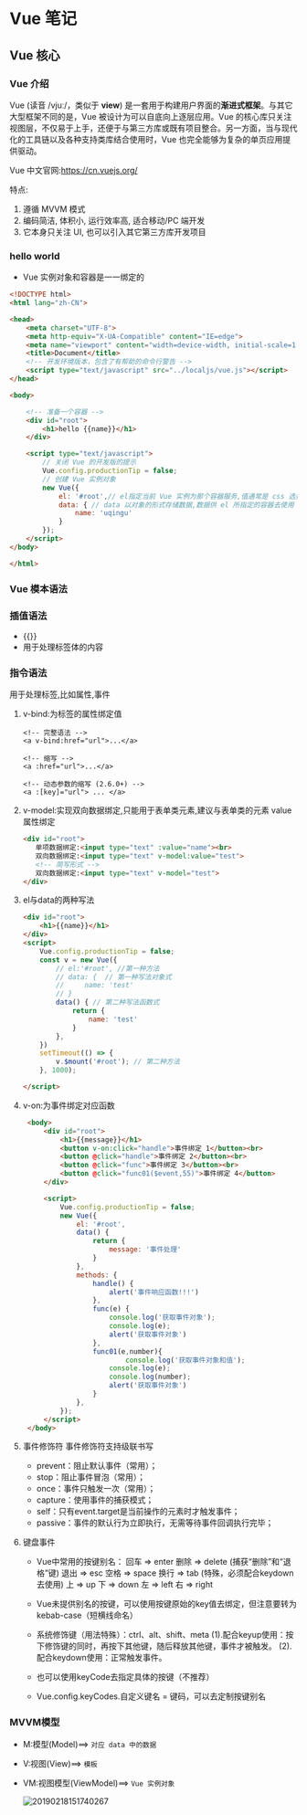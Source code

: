 # Vue 笔记
## Vue 核心
### Vue 介绍
Vue (读音 /vjuː/，类似于 **view**) 是一套用于构建用户界面的**渐进式框架**。与其它大型框架不同的是，Vue 被设计为可以自底向上逐层应用。Vue 的核心库只关注视图层，不仅易于上手，还便于与第三方库或既有项目整合。另一方面，当与现代化的工具链以及各种支持类库结合使用时，Vue 也完全能够为复杂的单页应用提供驱动。

Vue 中文官网:https://cn.vuejs.org/

特点:

1. 遵循 MVVM 模式
2. 编码简洁, 体积小, 运行效率高, 适合移动/PC 端开发
3. 它本身只关注 UI, 也可以引入其它第三方库开发项目

### hello world

- Vue 实例对象和容器是一一绑定的

```html
<!DOCTYPE html>
<html lang="zh-CN">

<head>
    <meta charset="UTF-8">
    <meta http-equiv="X-UA-Compatible" content="IE=edge">
    <meta name="viewport" content="width=device-width, initial-scale=1.0">
    <title>Document</title>
    <!-- 开发环境版本，包含了有帮助的命令行警告 -->
    <script type="text/javascript" src="../localjs/vue.js"></script>
</head>

<body>

    <!-- 准备一个容器 -->
    <div id="root">
        <h1>hello {{name}}</h1>
    </div>

    <script type="text/javascript">
        // 关闭 Vue 的开发版的提示
        Vue.config.productionTip = false;
        // 创建 Vue 实例对象
        new Vue({
            el: '#root',// el指定当前 Vue 实例为那个容器服务,值通常是 css 选择器的字符串
            data: { // data 以对象的形式存储数据,数据供 el 所指定的容器去使用
                name: 'uqingu'
            }
        });
    </script>
</body>

</html>
```

### Vue 模本语法

### 插值语法

- {{}}
- 用于处理标签体的内容

### 指令语法

用于处理标签,比如属性,事件

1. v-bind:为标签的属性绑定值

   ```vue
   <!-- 完整语法 -->
   <a v-bind:href="url">...</a>

   <!-- 缩写 -->
   <a :href="url">...</a>

   <!-- 动态参数的缩写 (2.6.0+) -->
   <a :[key]="url"> ... </a>
   ```

2. v-model:实现双向数据绑定,只能用于表单类元素,建议与表单类的元素 value 属性绑定

   ```html
   <div id="root">
      单项数据绑定:<input type="text" :value="name"><br>
      双向数据绑定:<input type="text" v-model:value="test">
      <!-- 简写形式 -->
      双向数据绑定:<input type="text" v-model="test">
   </div>
   ```

3. el与data的两种写法

   ```html
   <div id="root">
       <h1>{{name}}</h1>
   </div>
   <script>
       Vue.config.productionTip = false;
       const v = new Vue({
           // el:'#root', //第一种方法
           // data: {  // 第一种写法对象式
           //     name: 'test'
           // }
           data() { // 第二种写法函数式
               return {
                   name: 'test'
               }
           },
       })
       setTimeout(() => {
           v.$mount('#root'); // 第二种方法
       }, 1000);
   
   </script>
   ```
4. v-on:为事件绑定对应函数
   ```html
    <body>
        <div id="root">
            <h1>{{message}}</h1>
            <button v-on:click="handle">事件绑定 1</button><br>
            <button @click="handle">事件绑定 2</button><br>
            <button @click="func">事件绑定 3</button><br>
            <button @click="func01($event,55)">事件绑定 4</button>
        </div>
   
        <script>
            Vue.config.productionTip = false;
            new Vue({
                el: '#root',
                data() {
                    return {
                        message: '事件处理'
                    }
                },
                methods: {
                    handle() {
                        alert('事件响应函数!!!')
                    },
                    func(e) {
                        console.log('获取事件对象');
                        console.log(e);
                        alert('获取事件对象')
                    },
                    func01(e,number){
                            console.log('获取事件对象和值');
                        console.log(e);
                        console.log(number);
                        alert('获取事件对象')
                    }
                },
            });
        </script>
    </body>
   ```
5. 事件修饰符
   事件修饰符支持级联书写
   
	 - prevent：阻止默认事件（常用）；
   - stop：阻止事件冒泡（常用）；
    - once：事件只触发一次（常用）；
    - capture：使用事件的捕获模式；
    - self：只有event.target是当前操作的元素时才触发事件；
    - passive：事件的默认行为立即执行，无需等待事件回调执行完毕；
6. 键盘事件
	- Vue中常用的按键别名：
        回车 => enter
        删除 => delete (捕获“删除”和“退格”键)
        退出 => esc
        空格 => space
        换行 => tab (特殊，必须配合keydown去使用)
        上 => up
        下 => down
        左 => left
        右 => right

    - Vue未提供别名的按键，可以使用按键原始的key值去绑定，但注意要转为kebab-case（短横线命名）

    - 系统修饰键（用法特殊）：ctrl、alt、shift、meta
                (1).配合keyup使用：按下修饰键的同时，再按下其他键，随后释放其他键，事件才被触发。
                (2).配合keydown使用：正常触发事件。

    - 也可以使用keyCode去指定具体的按键（不推荐）

    - Vue.config.keyCodes.自定义键名 = 键码，可以去定制按键别名

### MVVM模型

- M:模型(Model)==> `对应 data 中的数据`

- V:视图(View)==> `模板`

- VM:视图模型(ViewModel)==> `Vue 实例对象`

  <img src="https://myimages-1305160569.cos.ap-guangzhou.myqcloud.com//images/202204241907446.png" alt="20190218151740267" style="zoom:100%;" />